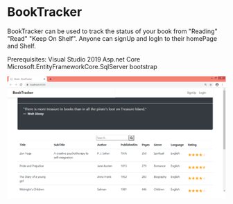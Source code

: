 # BookTracker
BookTracker can be used to track the status of your book from "Reading" "Read" "Keep On Shelf".
Anyone can signUp and logIn to their homePage and Shelf.

Prerequisites:
              Visual Studio 2019 Asp.net Core
              Microsoft.EntityFrameworkCore.SqlServer
              bootstrap
              
              
![Website MainPage](/images/BookTracker.png)
              

